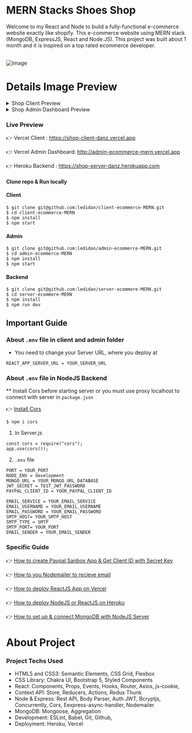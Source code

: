 # MERN Stacks Shoes Shop

Welcome to my React and Node to build a fully-functional e-commerce website exactly like shopify. This e-commerce website using MERN stack (MongoDB, ExpressJS, React and Node.JS). This project was built about 1 month and it is inspired on a top rated ecommerce developer.
</br>
</br>

![Image](https://res.cloudinary.com/dfaejacdn/image/upload/v1668135812/danz-shop-image/danz-header_ykoqof.png)

# Details Image Preview

<details>
  <summary>Shop Client Preview</summary>

### Header

![Image](https://res.cloudinary.com/dfaejacdn/image/upload/v1668135812/danz-shop-image/danz-header_ykoqof.png)

### Shop Page

![Image](https://res.cloudinary.com/dfaejacdn/image/upload/v1668139461/danz-shop-image/danz-shop_qfxpik.png)

### Single Product

![Image](https://res.cloudinary.com/dfaejacdn/image/upload/v1668139505/danz-shop-image/danz-singleProduct_hxi3jt.png)

### Shopping Cart

![Image](https://res.cloudinary.com/dfaejacdn/image/upload/v1668139395/danz-shop-image/danz-cart_xpca3x.png)

#### Place Order

![Image](https://res.cloudinary.com/dfaejacdn/image/upload/v1668139295/danz-shop-image/danz-placeOrder_kccnqc.png)

### Payment

![Image](https://res.cloudinary.com/dfaejacdn/image/upload/v1668139551/danz-shop-image/danz-thanhtoan_oy0k7y.png)

### Contact

![Image](https://res.cloudinary.com/dfaejacdn/image/upload/v1668139185/danz-shop-image/Screenshot_2022-11-11_at_10.59.23_yetvbo.png)

</details>
<details>
  <summary>Shop Admin Dashboard Preview</summary>

### Home

![Image](https://res.cloudinary.com/dfaejacdn/image/upload/v1668138837/danz-shop-image/dAdmin-home_ekjtuw.png)

### Product

![Image](https://res.cloudinary.com/dfaejacdn/image/upload/v1668138834/danz-shop-image/dAdmin-products_ji2tox.png)

### Add Product

![Image](https://res.cloudinary.com/dfaejacdn/image/upload/v1668138834/danz-shop-image/dAdmin-addProduct_pfsvb3.png)

### Category

![Image](https://res.cloudinary.com/dfaejacdn/image/upload/v1668138834/danz-shop-image/dAdmin-category_owtm4q.png)

### All Order

![Image](https://res.cloudinary.com/dfaejacdn/image/upload/v1668138834/danz-shop-image/dAdmin-allOrder_tzdp8c.png)

### All User

![Image](https://res.cloudinary.com/dfaejacdn/image/upload/v1668138838/danz-shop-image/dAdmin-allUser_fhsjev.png)

</details>

### Live Preview

👉 Vercel Client : https://shop-client-danz.vercel.app

👉 Vercel Admin Dashboard: http://admin-ecommerce-mern.vercel.app

👉 Heroku Backend : https://shop-server-danz.herokuapp.com

#### Clone repo & Run locally

#### Client

```
$ git clone git@github.com:ledidan/client-ecommerce-MERN.git
$ cd client-ecommerce-MERN
$ npm install
$ npm start
```

#### Admin

```
$ git clone git@github.com:ledidan/admin-ecommerce-MERN.git
$ cd admin-ecommerce-MERN
$ npm install
$ npm start
```

#### Backend

```
$ git clone git@github.com:ledidan/server-ecommere-MERN.git
$ cd server-ecommere-MERN
$ npm install
$ npm run dev
```

## Important Guide

### About `.env` file in client and admin folder

- You need to change your Server URL, where you deploy at

```
REACT_APP_SERVER_URL = YOUR_SERVER_URL
```

### About `.env` file in NodeJS Backend

\*\* Install Cors before starting server or you must use proxy localhost to connect with server in `package.json`

👉 [Install Cors](https://www.npmjs.com/package/cors)

```
$ npm i cors

```

1. In Server.js

```
const cors = require("cors");
app.use(cors());
```

2.  `.env` file

```
PORT = YOUR_PORT
NODE_ENV = development
MONGO_URL = YOUR_MONGO_URL_DATABASE
JWT_SECRET = TEST_JWT_PASSWORD
PAYPAL_CLIENT_ID = YOUR_PAYPAL_CLIENT_ID

EMAIL_SERVICE = YOUR_EMAIL_SERVICE
EMAIL_USERNAME = YOUR_EMAIL_USERNAME
EMAIL_PASSWORD = YOUR_EMAIL_PASSWORD
SMTP_HOST= YOUR_SMTP_HOST
SMTP_TYPE = SMTP
SMTP_PORT= YOUR_PORT
EMAIL_SENDER = YOUR_EMAIL_SENDER
```

### Specific Guide

👉 [How to create Paypal Sanbox App & Get Client ID with Secret Key](https://www.youtube.com/watch?v=7s4lxhO4lwM)

👉 [How to you Nodemailer to recieve email](https://www.youtube.com/watch?v=nF9g1825mwk)

👉 [How to deploy ReactJS App on Vercel](https://www.youtube.com/watch?v=lAJ6LyvW_cw&t=65s)

👉 [How to deploy NodeJS or ReactJS on Heroku](https://www.youtube.com/watch?v=r2S89Hm1Uq0)

👉 [How to set up & connect MongoDB with NodeJS Server](https://www.youtube.com/watch?v=bhiEJW5poHU)

# About Project

### Project Techs Used

- HTML5 and CSS3: Semantic Elements, CSS Grid, Flexbox
- CSS Library: Chakra UI, Bootstrap 5, Styled Components
- React: Components, Props, Events, Hooks, Router, Axios, js-cookie,
- Context API: Store, Reducers, Actions, Redux Thunk
- Node & Express: Rest API, Body Parser, Auth JWT, Bcryptjs, Concurrently, Cors, Eexpress-async-handler, Nodemailer
- MongoDB: Mongoose, Aggregation
- Development: ESLint, Babel, Git, Github,
- Deployment: Heroku, Vercel
